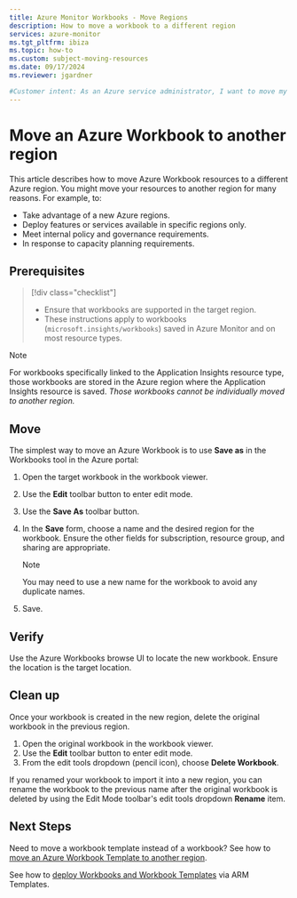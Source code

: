 ```yaml
---
title: Azure Monitor Workbooks - Move Regions
description: How to move a workbook to a different region
services: azure-monitor
ms.tgt_pltfrm: ibiza
ms.topic: how-to
ms.custom: subject-moving-resources
ms.date: 09/17/2024
ms.reviewer: jgardner

#Customer intent: As an Azure service administrator, I want to move my resources to another Azure region
---
```


# Move an Azure Workbook to another region

This article describes how to move Azure Workbook resources to a different Azure region. You might move your resources to another region for many reasons. For example, to:

* Take advantage of a new Azure regions.
* Deploy features or services available in specific regions only.
* Meet internal policy and governance requirements.
* In response to capacity planning requirements.

## Prerequisites

> [!div class="checklist"]
> * Ensure that workbooks are supported in the target region.
> * These instructions apply to workbooks (`microsoft.insights/workbooks`) saved in Azure Monitor and on most resource types.

> [!NOTE]
> For workbooks specifically linked to the Application Insights resource type, those workbooks are stored in the Azure region where the Application Insights resource is saved. *Those workbooks cannot be individually moved to another region.*

## Move

The simplest way to move an Azure Workbook is to use **Save as** in the Workbooks tool in the Azure portal:

1. Open the target workbook in the workbook viewer.

1. Use the **Edit** toolbar button to enter edit mode.

1. Use the **Save As** toolbar button.

1. In the **Save** form, choose a name and the desired region for the workbook. Ensure the other fields for subscription, resource group, and sharing are appropriate.

    > [!NOTE]
    > You may need to use a new name for the workbook to avoid any duplicate names.

1. Save. 

## Verify

Use the Azure Workbooks browse UI to locate the new workbook. Ensure the location is the target location.

## Clean up

Once your workbook is created in the new region, delete the original workbook in the previous region.

1. Open the original workbook in the workbook viewer.
1. Use the **Edit** toolbar button to enter edit mode.
1. From the edit tools dropdown (pencil icon), choose **Delete Workbook**.

If you renamed your workbook to import it into a new region, you can rename the workbook to the previous name after the original workbook is deleted by using the Edit Mode toolbar's edit tools dropdown **Rename** item.

## Next Steps

Need to move a workbook template instead of a workbook? See how to [move an Azure Workbook Template to another region](./workbook-templates-move-region.md).

See how to [deploy Workbooks and Workbook Templates](../visualize/workbooks-automate.md) via ARM Templates.
